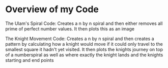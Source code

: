 # Overview of my Code
The Ulam's Spiral Code:
Creates a n by n spiral and then either removes all prime of perfect number values. It then plots this as an image

The Knight Movement Code:
Creates a n by n spiral and then creates a pattern by calculating how a knight would move if it could only travel to the 
smallest square it hadn't yet visited. It then plots the knights journey on top of a numberspiral as well as where exactly the knight lands 
and the knights starting and end points
